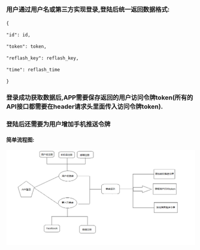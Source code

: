 ### 用户通过用户名或第三方实现登录,登陆后统一返回数据格式:

`{`

`"id": id,`

`"token": token,`

`"reflash_key": reflash_key,`

`"time": reflash_time`

`}`

### 登录成功获取数据后,APP需要保存返回的用户访问令牌token\(所有的API接口都需要在header请求头里面传入访问令牌token\).

### 登陆后还需要为用户增加手机推送令牌

#### 简单流程图:

![](/assets/denglu01.png)





